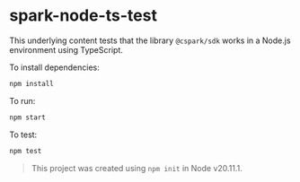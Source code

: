 # spark-node-ts-test

This underlying content tests that the library `@cspark/sdk` works in a Node.js
environment using TypeScript.

To install dependencies:

```bash
npm install
```

To run:

```bash
npm start
```

To test:

```bash
npm test
```

> This project was created using `npm init` in Node v20.11.1.
